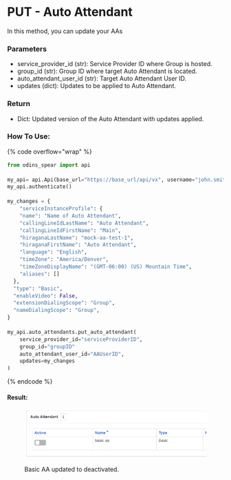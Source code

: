 # PUT - Auto Attendant

In this method, you can update your AAs&#x20;

### Parameters&#x20;

* service_provider_id (str): Service Provider ID where Group is hosted.
* group_id (str): Group ID where target Auto Attendant is located.
* auto_attendant_user_id (str): Target Auto Attendant User ID.
* updates (dict): Updates to be applied to Auto Attendant.

### Return

* Dict: Updated version of the Auto Attendant with updates applied. 

### How To Use:

{% code overflow="wrap" %}
```python
from odins_spear import api

my_api= api.Api(base_url="https://base_url/api/vx", username="john.smith", password="ODIN_INSTANCE_1")
my_api.authenticate()

my_changes = {
    "serviceInstanceProfile": {
    "name": "Name of Auto Attendant",
    "callingLineIdLastName": "Auto Attendant",
    "callingLineIdFirstName": "Main",
    "hiraganaLastName": "mock-aa-test-1",
    "hiraganaFirstName": "Auto Attendant",
    "language": "English",
    "timeZone": "America/Denver",
    "timeZoneDisplayName": "(GMT-06:00) (US) Mountain Time",
    "aliases": []
  },
  "type": "Basic",
  "enableVideo": False,
  "extensionDialingScope": "Group",
  "nameDialingScope": "Group",
}

my_api.auto_attendants.put_auto_attendant(
    service_provider_id="serviceProviderID",
    group_id="groupID"
    auto_attendant_user_id="AAUserID",
    updates=my_changes
)
```
{% endcode %}

#### Result:

<figure><img src="../../../.gitbook/assets/image.png" alt=""><figcaption><p>Basic AA updated to deactivated.</p></figcaption></figure>

